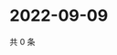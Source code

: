 # 2022-09-09

共 0 条

<!-- BEGIN WEIBO -->
<!-- 最后更新时间 Fri Sep 09 2022 23:19:02 GMT+0800 (China Standard Time) -->

<!-- END WEIBO -->
